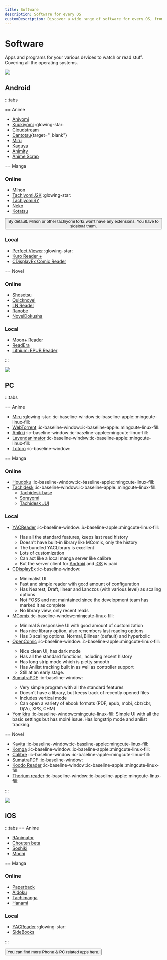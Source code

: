 ```yaml
---
title: Software
description: Software for every OS
customDescription: Discover a wide range of software for every OS, from Android anime and manga apps to PC manga readers and iOS manga downloaders. Explore now!
---
```

# Software
Apps and programs for your various devices to watch or read stuff. Covering all the operating systems.
<br>

![](/banner/and.png)

## Android

:::tabs

== Anime

- [Aniyomi](https://github.com/aniyomiorg/aniyomi) <Badge type="info" icon="i-octicon-globe" text="Web" link="https://aniyomi.org/" />
- [Kuukiyomi](https://github.com/LuftVerbot/kuukiyomi) :glowing-star:
- [Cloudstream](https://github.com/recloudstream/cloudstream) <Badge type="info" icon="i-octicon-globe" text="Web" link="https://cloudstream.on.fleek.co/" />
- [Dantotsu](https://github.com/rebelonion/Dantotsu#dantotsu){target="_blank"} <Badge type="info" icon="i-octicon-globe" text="Web" link="https://dantotsu.app/" /> 
- [Miru](https://miru.js.org/)
- [Kaguya](https://github.com/hoangvu12/kaguya-app) <Badge type="tip" text="Guide" link="https://rentry.co/zz8r7dsy" />
- [Animity](https://github.com/kl3jvi/animity)
- [Anime Scrap](https://github.com/fakeyatogod/AnimeScrap)


== Manga

### Online
- [Mihon](https://github.com/mihonapp/mihon) <Badge type="info" icon="i-octicon-globe" text="Web" link="https://mihon.app/" /> <Badge type="tip" text="Extensions" link="https://keiyoushi.github.io/docs/guides/getting-started#adding-the-extension-repo" />
- [TachiyomiJ2K](https://github.com/Jays2Kings/tachiyomiJ2K) :glowing-star:
- [TachiyomiSY](https://github.com/jobobby04/TachiyomiSY)
- [Neko](https://github.com/nekomangaorg/Neko)
- [Kotatsu](https://github.com/KotatsuApp/Kotatsu)  <Badge type="info" icon="i-octicon-globe" text="Web" link="https://kotatsu.app/" />

<Button link="https://keiyoushi.github.io/docs/guides/getting-started#adding-the-extension-repo" icon="i-fxemoji-lightbulb">By default, Mihon or other tachiyomi forks won't have any extensions. You have to sideload them.</Button>

### Local
- [Perfect Viewer](https://play.google.com/store/apps/details?id=com.rookiestudio.perfectviewer&hl=en&gl=US) :glowing-star: <Badge type="warning" text="Freemium" />
- [Kuro Reader +](https://kurotoshiro.dev/) <Badge type="warning" text="Freemium" />
- [CDisplayEx Comic Reader](https://play.google.com/store/apps/details?id=com.progdigy.cdisplay.free) <Badge type="warning" text="Freemium" />

== Novel

### Online
- [Shosetsu](https://gitlab.com/shosetsuorg/shosetsu) <Badge type="info" icon="i-octicon-globe" text="Web" link="https://shosetsu.app/" />
- [Quicknovel](https://github.com/LagradOst/QuickNovel)
- [LN Reader](https://github.com/LNReader/lnreader)
- [Ranobe](https://github.com/ranobe-org/ranobe)
- [NovelDokusha](https://github.com/nanihadesuka/NovelDokusha)


### Local
- [Moon+ Reader](https://play.google.com/store/apps/details?id=com.flyersoft.moonreader) <Badge type="warning" text="Freemium" />
- [ReadEra](https://play.google.com/store/apps/details?id=org.readera) <Badge type="warning" text="Freemium" />
- [Lithium: EPUB Reader](https://play.google.com/store/apps/details?id=com.faultexception.reader&hl=en&gl=US)

:::

![](/banner/pc.png)

## PC

:::tabs

== Anime

- [Miru](https://github.com/ThaUnknown/miru/) :glowing-star: :ic-baseline-window::ic-baseline-apple::mingcute-linux-fill: <Badge type="info" icon="i-octicon-globe" text="Web" link="https://miru.watch/" /> <Badge type="tip" text="Torrent" />
- [WebTorrent](https://github.com/webtorrent/webtorrent) :ic-baseline-window::ic-baseline-apple::mingcute-linux-fill: <Badge type="info" icon="i-octicon-globe" text="Web" link="https://webtorrent.io/" /> <Badge type="tip" text="Torrent" />
- [Anikki](https://github.com/Kylart/Anikki) :ic-baseline-window::ic-baseline-apple::mingcute-linux-fill: <Badge type="tip" text="Torrent" /><Badge type="tip" text="Online" />
- [Layendanimator](https://github.com/Layendan/Layendanimator) :ic-baseline-window::ic-baseline-apple::mingcute-linux-fill: <Badge type="tip" text="Online" />
- [Totoro](https://github.com/insomniachi/Totoro) :ic-baseline-window: <Badge type="tip" text="Torrent" /><Badge type="tip" text="Online" />

== Manga

### Online

- [Houdoku](https://houdoku.netlify.app/) :ic-baseline-window::ic-baseline-apple::mingcute-linux-fill:
- [Tachidesk](https://github.com/Suwayomi/Tachidesk-Server) :ic-baseline-window::ic-baseline-apple::mingcute-linux-fill:
  - [Tachidesk base](https://github.com/Suwayomi/Tachidesk-Server)
  - [Sorayomi](https://github.com/Suwayomi/Tachidesk-Sorayomi)
  - [Tachidesk JUI](https://github.com/Suwayomi/Tachidesk-JUI)


### Local

- [YACReader](https://www.yacreader.com/) :ic-baseline-window::ic-baseline-apple::mingcute-linux-fill: <tooltip><ul><li>Has all the standard features, keeps last read history</li><li>Doesn't have built-in library like MComix, only the history</li><li>The bundled YACLibrary is excellent</li><li>Lots of customization</li><li>Can act like a local manga server like calibre</li><li>But the server client for <a href="https://play.google.com/store/apps/details?id=com.yacreader.yacreader&hl=en&gl=US">Android</a> and <a href="https://apps.apple.com/ca/app/yacreader-comic-reader/id635717885">iOS</a> is paid</li></ul></tooltip>
- [CDisplayEx](https://www.cdisplayex.com/) :ic-baseline-window: <tooltip><ul><li>Minimalist UI</li><li>Fast and simple reader with good amount of configuration</li><li>Has Nearest, Draft, linear and Lanczos (with various level) as scaling options</li><li>Not FOSS and not maintained since the development team has marked it as complete</li><li>No library view, only recent reads</li></ul></tooltip>
- [MComix](https://sourceforge.net/projects/mcomix/files/) :ic-baseline-window::mingcute-linux-fill: <tooltip><ul><li>Minimal & responsive UI with good amount of customization</li><li>Has nice library option, also remembers last reading options</li><li>Has 3 scaling options. Normal, Bilinear (default) and hyperbolic</li></ul></tooltip>
- [OpenComic](https://github.com/ollm/OpenComic) :ic-baseline-window::ic-baseline-apple::mingcute-linux-fill: <tooltip><ul><li>Nice clean UI, has dark mode</li><li>Has all the standard functions, including recent history</li><li>Has long strip mode which is pretty smooth</li><li>Has Anilist tracking built in as well as controller support</li><li>Still at an early stage.</li></ul></tooltip>
- [SumatraPDF](https://www.sumatrapdfreader.org/free-pdf-reader) :ic-baseline-window: <tooltip><ul><li>Very simple program with all the standard features</li><li>Doesn't have a library, but keeps track of recently opened files</li><li>Includes vertical mode</li><li>Can open a variety of ebook formats (PDF, epub, mobi, cbz/cbr, DjVu, XPS, CHM)</li></ul></tooltip>
- [Yomikiru](https://github.com/mienaiyami/yomikiru) :ic-baseline-window::mingcute-linux-fill: <tooltip>Simple UI with all the basic settings but has moiré issue. Has longstrip mode and anilist tracking.</tooltip>


== Novel

- [Kavita](https://github.com/Kareadita/Kavita) :ic-baseline-window::ic-baseline-apple::mingcute-linux-fill: <Badge type="info" icon="i-octicon-globe" text="Web" link="https://www.kavitareader.com/" />
- [Komga](https://komga.org/) :ic-baseline-window::ic-baseline-apple::mingcute-linux-fill:
- [Calibre](https://github.com/kovidgoyal/calibre) :ic-baseline-window::ic-baseline-apple::mingcute-linux-fill: <Badge type="info" icon="i-octicon-globe" text="Web" link="https://calibre-ebook.com/" />
- [SumatraPDF](https://www.sumatrapdfreader.org/free-pdf-reader) :ic-baseline-window:
- [Koodo Reader](https://github.com/koodo-reader/koodo-reader) :ic-baseline-window::ic-baseline-apple::mingcute-linux-fill: <Badge type="info" icon="i-octicon-globe" text="Web" link="https://www.koodoreader.com/" />
- [Thorium reader](https://github.com/edrlab/thorium-reader) :ic-baseline-window::ic-baseline-apple::mingcute-linux-fill:

:::

![](/banner/ios.png)

## iOS

:::tabs
== Anime
- [9Animator](https://github.com/SuperMarcus/NineAnimator)
- [Chouten beta](https://testflight.apple.com/join/Cg1rAPB8)
- [Soshiki](https://github.com/soshikimoe/soshiki-ios)
- [Mochi](https://mochi.errorerrorerror.dev/)

== Manga

### Online
- [Paperback](https://github.com/Paperback-iOS/app)
- [Aidoku](https://github.com/Aidoku/Aidoku)
- [Tachimanga](https://tachimanga.github.io/)
- [Hanami](https://github.com/oolxg/Hanami)


### Local
- [YACReader](https://apps.apple.com/app/id635717885) :glowing-star:
- [SideBooks](https://apps.apple.com/us/app/sidebooks/id409777225)

:::

<Button link="/addons" icon="i-octicon-tools-16">You can find more Phone & PC related apps here.</Button>
